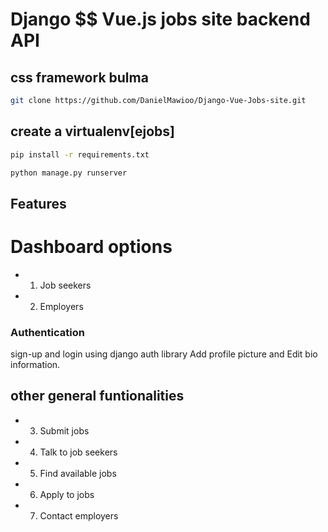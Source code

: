 # Django $$ Vue.js jobs site backend API

## css framework bulma

``` bash
git clone https://github.com/DanielMawioo/Django-Vue-Jobs-site.git
```


 ## create a virtualenv[ejobs]

```bash
pip install -r requirements.txt
```
```bash
python manage.py runserver
```

## Features

# Dashboard options
- 1. Job seekers
- 2. Employers 

### Authentication
sign-up and login using django auth library
Add profile picture and Edit bio information.

## other general funtionalities
- 3. Submit jobs
- 4. Talk to job seekers
- 5. Find available jobs 
- 6. Apply to jobs 
- 7. Contact employers